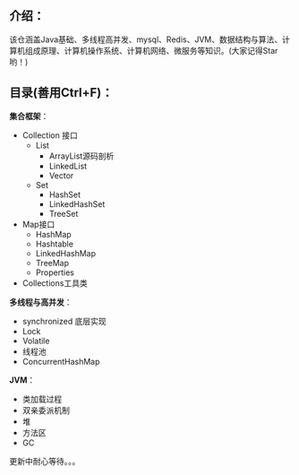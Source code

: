 ## 介绍：
该仓涵盖Java基础、多线程高并发、mysql、Redis、JVM、数据结构与算法、计算机组成原理、计算机操作系统、计算机网络、微服务等知识。(大家记得Star哟！)



## 目录(善用Ctrl+F)：

**集合框架**：

* Collection 接口
  * List
    * ArrayList源码剖析
    * LinkedList
    * Vector
  * Set
    * HashSet
    * LinkedHashSet
    * TreeSet
* Map接口
  * HashMap
  * Hashtable
  * LinkedHashMap
  * TreeMap
  * Properties
* Collections工具类

**多线程与高并发**：

* synchronized 底层实现
* Lock
* Volatile
* 线程池
* ConcurrentHashMap



**JVM**：

* 类加载过程
* 双亲委派机制
* 堆
* 方法区
* GC



更新中耐心等待。。。


